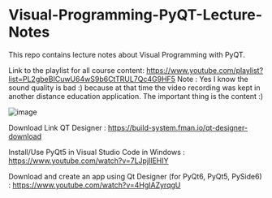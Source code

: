 # Visual-Programming-PyQT-Lecture-Notes
This repo contains lecture notes about Visual Programming with PyQT.

Link to the playlist for all course content: https://www.youtube.com/playlist?list=PL2gbeBICuwU64wS9b6CtTRUL7Qc4G9HF5
Note : Yes I know the sound quality is bad :) because at that time the video recording was kept in another distance education application. The important thing is the content :) 

![image](https://github.com/user-attachments/assets/b6a25ad7-b4be-4f27-8de0-afcc7e7307a7)



Download Link QT Designer : https://build-system.fman.io/qt-designer-download

Install/Use PyQt5 in Visual Studio Code in Windows : https://www.youtube.com/watch?v=7LJpjIlEHIY

Download and create an app using Qt Designer (for PyQt6, PyQt5, PySide6) : https://www.youtube.com/watch?v=4HgIAZyrqgU
